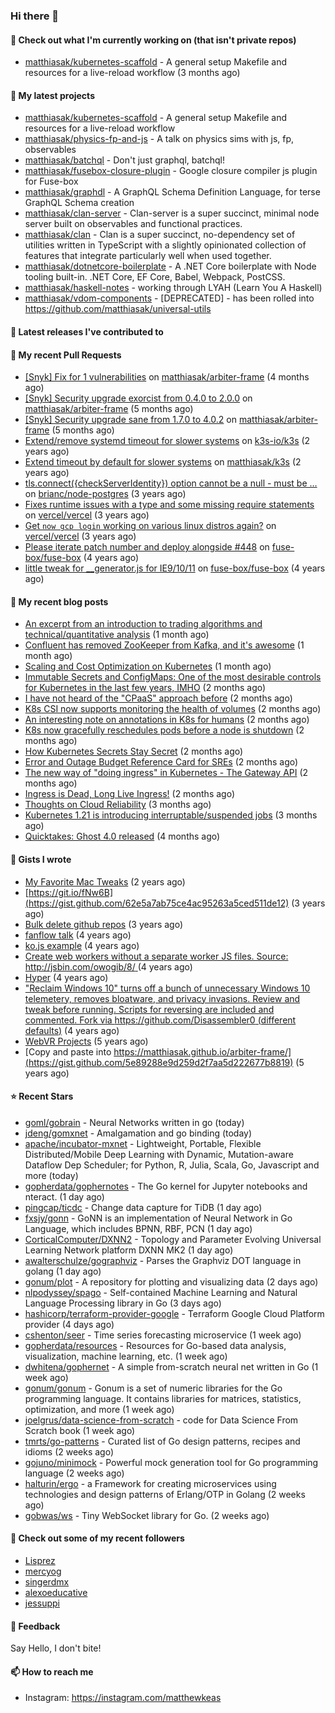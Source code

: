 ### Hi there 👋

#### 👷 Check out what I'm currently working on (that isn't private repos)

- [matthiasak/kubernetes-scaffold](https://github.com/matthiasak/kubernetes-scaffold) - A general setup Makefile and resources for a live-reload workflow (3 months ago)

#### 🌱 My latest projects

- [matthiasak/kubernetes-scaffold](https://github.com/matthiasak/kubernetes-scaffold) - A general setup Makefile and resources for a live-reload workflow
- [matthiasak/physics-fp-and-js](https://github.com/matthiasak/physics-fp-and-js) - A talk on physics sims with js, fp, observables
- [matthiasak/batchql](https://github.com/matthiasak/batchql) - Don&#39;t just graphql, batchql!
- [matthiasak/fusebox-closure-plugin](https://github.com/matthiasak/fusebox-closure-plugin) - Google closure compiler js plugin for Fuse-box
- [matthiasak/graphdl](https://github.com/matthiasak/graphdl) - A GraphQL Schema Definition Language, for terse GraphQL Schema creation
- [matthiasak/clan-server](https://github.com/matthiasak/clan-server) - Clan-server is a super succinct, minimal node server built on observables and functional practices.
- [matthiasak/clan](https://github.com/matthiasak/clan) - Clan is a super succinct, no-dependency set of utilities written in TypeScript with a slightly opinionated collection of features that integrate particularly well when used together.
- [matthiasak/dotnetcore-boilerplate](https://github.com/matthiasak/dotnetcore-boilerplate) - A .NET Core boilerplate with Node tooling built-in. .NET Core, EF Core, Babel, Webpack, PostCSS.
- [matthiasak/haskell-notes](https://github.com/matthiasak/haskell-notes) - working through LYAH (Learn You A Haskell)
- [matthiasak/vdom-components](https://github.com/matthiasak/vdom-components) - [DEPRECATED] - has been rolled into https://github.com/matthiasak/universal-utils

#### 🔭 Latest releases I've contributed to


#### 🔨 My recent Pull Requests

- [[Snyk] Fix for 1 vulnerabilities](https://github.com/matthiasak/arbiter-frame/pull/25) on [matthiasak/arbiter-frame](https://github.com/matthiasak/arbiter-frame) (4 months ago)
- [[Snyk] Security upgrade exorcist from 0.4.0 to 2.0.0](https://github.com/matthiasak/arbiter-frame/pull/24) on [matthiasak/arbiter-frame](https://github.com/matthiasak/arbiter-frame) (5 months ago)
- [[Snyk] Security upgrade sane from 1.7.0 to 4.0.2](https://github.com/matthiasak/arbiter-frame/pull/23) on [matthiasak/arbiter-frame](https://github.com/matthiasak/arbiter-frame) (5 months ago)
- [Extend/remove systemd timeout for slower systems](https://github.com/k3s-io/k3s/pull/226) on [k3s-io/k3s](https://github.com/k3s-io/k3s) (2 years ago)
- [Extend timeout by default for slower systems](https://github.com/matthiasak/k3s/pull/1) on [matthiasak/k3s](https://github.com/matthiasak/k3s) (2 years ago)
- [tls.connect({checkServerIdentity}) option cannot be a null - must be …](https://github.com/brianc/node-postgres/pull/1638) on [brianc/node-postgres](https://github.com/brianc/node-postgres) (3 years ago)
- [Fixes runtime issues with a type and some missing require statements](https://github.com/vercel/vercel/pull/946) on [vercel/vercel](https://github.com/vercel/vercel) (3 years ago)
- [Get `now gcp login` working on various linux distros again?](https://github.com/vercel/vercel/pull/944) on [vercel/vercel](https://github.com/vercel/vercel) (3 years ago)
- [Please iterate patch number and deploy alongside #448](https://github.com/fuse-box/fuse-box/pull/450) on [fuse-box/fuse-box](https://github.com/fuse-box/fuse-box) (4 years ago)
- [little tweak for __generator.js for IE9/10/11](https://github.com/fuse-box/fuse-box/pull/448) on [fuse-box/fuse-box](https://github.com/fuse-box/fuse-box) (4 years ago)

#### 📜 My recent blog posts

- [An excerpt from an introduction to trading algorithms and technical/quantitative analysis](https://keas.app/an-excerpt-from-an-introduction-to-trading-algorithms-and-technical-quantitative-analysis/) (1 month ago)
- [Confluent has removed ZooKeeper from Kafka, and it&#39;s awesome](https://keas.app/confluent-has-removed-zookeeper-from-kafka-and-its-awesome/) (1 month ago)
- [Scaling and Cost Optimization on Kubernetes](https://keas.app/scaling-architectures-and-costs/) (1 month ago)
- [Immutable Secrets and ConfigMaps: One of the most desirable controls for Kubernetes in the last few years, IMHO](https://keas.app/immutable-secrets-and-configmaps-one-of-the-most-desirable-controls-for-kubernetes-in-the-last-few-years-imho/) (2 months ago)
- [I have not heard of the &#34;CPaaS&#34; approach before](https://keas.app/i-have-not-heard-of-the-cpaas-approach-before/) (2 months ago)
- [K8s CSI now supports monitoring the health of volumes](https://keas.app/k8s-csi-now-supports-monitoring-the-health-of-volumes/) (2 months ago)
- [An interesting note on annotations in K8s for humans](https://keas.app/an-interesting-note-on-annotations-in-k8s-for-humans/) (2 months ago)
- [K8s now gracefully reschedules pods before a node is shutdown](https://keas.app/k8s-now-gracefully-reschedules-pods-before-a-node-is-shutdown/) (2 months ago)
- [How Kubernetes Secrets Stay Secret](https://keas.app/how-kubernetes-secrets-stay-secret/) (2 months ago)
- [Error and Outage Budget Reference Card for SREs](https://keas.app/error-and-outage-budget-reference-card-for-sres/) (2 months ago)
- [The new way of &#34;doing ingress&#34; in Kubernetes - The Gateway API](https://keas.app/the-new-way-of-doing-ingress-in-kubernetes-the-gateway-api/) (2 months ago)
- [Ingress is Dead, Long Live Ingress!](https://keas.app/ingress-is-dead-long-live-ingress/) (2 months ago)
- [Thoughts on Cloud Reliability](https://keas.app/cloud-operations-checklist/) (3 months ago)
- [Kubernetes 1.21 is introducing interruptable/suspended jobs](https://keas.app/kubernetes-1-21-is-introducing-interruptable-suspended-jobs/) (3 months ago)
- [Quicktakes: Ghost 4.0 released](https://keas.app/quicktakes-ghost-4-0-released/) (4 months ago)

#### 📓 Gists I wrote

- [My Favorite Mac Tweaks](https://gist.github.com/e94e962b3966e7e1015f4a62b5c2e7ff) (2 years ago)
- [https://git.io/fNw6B](https://gist.github.com/62e5a7ab75ce4ac95263a5ced511de12) (3 years ago)
- [Bulk delete github repos](https://gist.github.com/3213ba5e44be3b08bb84fb667d54d1e7) (3 years ago)
- [fanflow talk](https://gist.github.com/e983d8424a1e7d51f0e45f3a844a5b0e) (4 years ago)
- [ko.js example](https://gist.github.com/4a6bf89be55fb8748df99f8fc8d068e1) (4 years ago)
- [Create web workers without a separate worker JS files.
Source: http://jsbin.com/owogib/8/ ](https://gist.github.com/e7a7761a8d695c3f4ad39fc7c191243c) (4 years ago)
- [Hyper](https://gist.github.com/1004db7c17e6549102f764a43d8a602c) (4 years ago)
- [&#34;Reclaim Windows 10&#34; turns off a bunch of unnecessary Windows 10 telemetery, removes bloatware, and privacy invasions. Review and tweak before running. Scripts for reversing are included and commented. Fork via https://github.com/Disassembler0 (different defaults)](https://gist.github.com/8f110d34c51b6aca60b4e7291155b92e) (4 years ago)
- [WebVR Projects](https://gist.github.com/5771cff8f97e927d73233807d8cb968c) (5 years ago)
- [Copy and paste into https://matthiasak.github.io/arbiter-frame/](https://gist.github.com/5e89288e9d259d2f7aa5d222677b8819) (5 years ago)

#### ⭐ Recent Stars

- [goml/gobrain](https://github.com/goml/gobrain) - Neural Networks written in go (today)
- [jdeng/gomxnet](https://github.com/jdeng/gomxnet) - Amalgamation and go binding (today)
- [apache/incubator-mxnet](https://github.com/apache/incubator-mxnet) - Lightweight, Portable, Flexible Distributed/Mobile Deep Learning with Dynamic, Mutation-aware Dataflow Dep Scheduler; for Python, R, Julia, Scala, Go, Javascript and more (today)
- [gopherdata/gophernotes](https://github.com/gopherdata/gophernotes) - The Go kernel for Jupyter notebooks and nteract. (1 day ago)
- [pingcap/ticdc](https://github.com/pingcap/ticdc) - Change data capture for TiDB (1 day ago)
- [fxsjy/gonn](https://github.com/fxsjy/gonn) - GoNN is an implementation of Neural Network in Go Language, which includes BPNN, RBF, PCN (1 day ago)
- [CorticalComputer/DXNN2](https://github.com/CorticalComputer/DXNN2) - Topology and Parameter Evolving Universal Learning Network platform DXNN MK2 (1 day ago)
- [awalterschulze/gographviz](https://github.com/awalterschulze/gographviz) - Parses the Graphviz DOT language in golang (1 day ago)
- [gonum/plot](https://github.com/gonum/plot) - A repository for plotting and visualizing data (2 days ago)
- [nlpodyssey/spago](https://github.com/nlpodyssey/spago) - Self-contained Machine Learning and Natural Language Processing library in Go (3 days ago)
- [hashicorp/terraform-provider-google](https://github.com/hashicorp/terraform-provider-google) - Terraform Google Cloud Platform provider (4 days ago)
- [cshenton/seer](https://github.com/cshenton/seer) - Time series forecasting microservice (1 week ago)
- [gopherdata/resources](https://github.com/gopherdata/resources) - Resources for Go-based data analysis, visualization, machine learning, etc. (1 week ago)
- [dwhitena/gophernet](https://github.com/dwhitena/gophernet) - A simple from-scratch neural net written in Go (1 week ago)
- [gonum/gonum](https://github.com/gonum/gonum) - Gonum is a set of numeric libraries for the Go programming language. It contains libraries for matrices, statistics, optimization, and more (1 week ago)
- [joelgrus/data-science-from-scratch](https://github.com/joelgrus/data-science-from-scratch) - code for Data Science From Scratch book (1 week ago)
- [tmrts/go-patterns](https://github.com/tmrts/go-patterns) - Curated list of Go design patterns, recipes and idioms (2 weeks ago)
- [gojuno/minimock](https://github.com/gojuno/minimock) - Powerful mock generation tool for Go programming language (2 weeks ago)
- [halturin/ergo](https://github.com/halturin/ergo) - a Framework for creating microservices using technologies and design patterns of Erlang/OTP in Golang (2 weeks ago)
- [gobwas/ws](https://github.com/gobwas/ws) - Tiny WebSocket library for Go. (2 weeks ago)

#### 👯 Check out some of my recent followers

- [Lisprez](https://github.com/Lisprez)
- [mercyog](https://github.com/mercyog)
- [singerdmx](https://github.com/singerdmx)
- [alexoeducative](https://github.com/alexoeducative)
- [jessuppi](https://github.com/jessuppi)

#### 💬 Feedback

Say Hello, I don't bite!

#### 📫 How to reach me

- Instagram: https://instagram.com/matthewkeas

